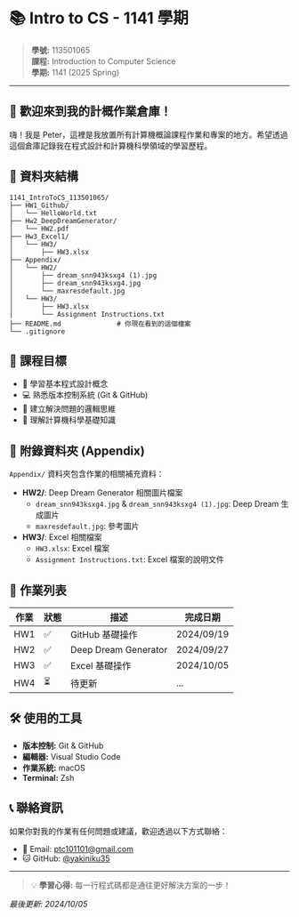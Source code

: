 # 📚 Intro to CS - 1141 學期

> **學號:** 113501065  
> **課程:** Introduction to Computer Science  
> **學期:** 1141 (2025 Spring)

---

## 👋 歡迎來到我的計概作業倉庫！

嗨！我是 Peter，這裡是我放置所有計算機概論課程作業和專案的地方。希望透過這個倉庫記錄我在程式設計和計算機科學領域的學習歷程。

## 📁 資料夾結構

```
1141_IntroToCS_113501065/
├── HW1_Github/
│   └── HelloWorld.txt
├── Hw2_DeepDreamGenerator/
│   └── HW2.pdf
├── Hw3_Excel1/
│   └── HW3/
│       ├── HW3.xlsx
├── Appendix/
│   └── HW2/
│       ├── dream_snn943ksxg4 (1).jpg
│       ├── dream_snn943ksxg4.jpg
│       └── maxresdefault.jpg
│   └── HW3/
│       ├── HW3.xlsx
│       └── Assignment Instructions.txt
├── README.md              # 你現在看到的這個檔案
└── .gitignore
```

## 🎯 課程目標

- 🔧 學習基本程式設計概念
- 💻 熟悉版本控制系統 (Git & GitHub)
- 🚀 建立解決問題的邏輯思維
- 📖 理解計算機科學基礎知識

## 📎 附錄資料夾 (Appendix)

`Appendix/` 資料夾包含作業的相關補充資料：

- **HW2/**: Deep Dream Generator 相關圖片檔案
  - `dream_snn943ksxg4.jpg` & `dream_snn943ksxg4 (1).jpg`: Deep Dream 生成圖片
  - `maxresdefault.jpg`: 參考圖片
- **HW3/**: Excel 相關檔案
  - `HW3.xlsx`: Excel 檔案
  - `Assignment Instructions.txt`: Excel 檔案的說明文件

## 📝 作業列表

| 作業 | 狀態 | 描述 | 完成日期 |
|------|------|------|---------|
| HW1 | ✅ | GitHub 基礎操作 | 2024/09/19 |
| HW2 | ✅ | Deep Dream Generator | 2024/09/27 |
| HW3 | ✅ | Excel 基礎操作 | 2024/10/05 |
| HW4 | ⏳ | 待更新 | ... |

## 🛠️ 使用的工具

- **版本控制:** Git & GitHub
- **編輯器:** Visual Studio Code
- **作業系統:** macOS
- **Terminal:** Zsh

## 📞 聯絡資訊

如果你對我的作業有任何問題或建議，歡迎透過以下方式聯絡：

- 📧 Email: ptc101101@gmail.com
- 🐱 GitHub: [@yakiniku35](https://github.com/yakiniku35)

---

> 💡 **學習心得:** 每一行程式碼都是通往更好解決方案的一步！

*最後更新: 2024/10/05*

